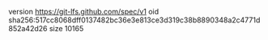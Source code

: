 version https://git-lfs.github.com/spec/v1
oid sha256:517cc8068dff0137482bc36e3e813ce3d319c38b8890348a2c4771d852a42d26
size 10165
